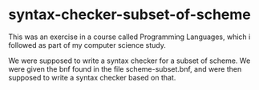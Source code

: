 syntax-checker-subset-of-scheme
===============================

This was an exercise in a course called Programming Languages, which i followed as part of my computer science study.

We were supposed to write a syntax checker for a subset of scheme. We were given the bnf found in the file scheme-subset.bnf, and were then supposed to write a syntax checker based on that.
